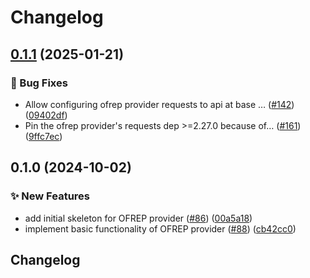 # Changelog

## [0.1.1](https://github.com/open-feature/python-sdk-contrib/compare/openfeature-provider-ofrep/v0.1.0...openfeature-provider-ofrep/v0.1.1) (2025-01-21)


### 🐛 Bug Fixes

* Allow configuring ofrep provider requests to api at base … ([#142](https://github.com/open-feature/python-sdk-contrib/issues/142)) ([09402df](https://github.com/open-feature/python-sdk-contrib/commit/09402df3129c1b9d219465b82807fa53aafec039))
* Pin the ofrep provider's requests dep &gt;=2.27.0 because of… ([#161](https://github.com/open-feature/python-sdk-contrib/issues/161)) ([9ffc7ec](https://github.com/open-feature/python-sdk-contrib/commit/9ffc7ec91d1fff0d436099e878fac9c080a42b51))

## 0.1.0 (2024-10-02)


### ✨ New Features

* add initial skeleton for OFREP provider ([#86](https://github.com/open-feature/python-sdk-contrib/issues/86)) ([00a5a18](https://github.com/open-feature/python-sdk-contrib/commit/00a5a18a76ef1435de67f312e384a97823bd185b))
* implement basic functionality of OFREP provider ([#88](https://github.com/open-feature/python-sdk-contrib/issues/88)) ([cb42cc0](https://github.com/open-feature/python-sdk-contrib/commit/cb42cc0001e19793f391351a1ce5bafe1831025f))

## Changelog
